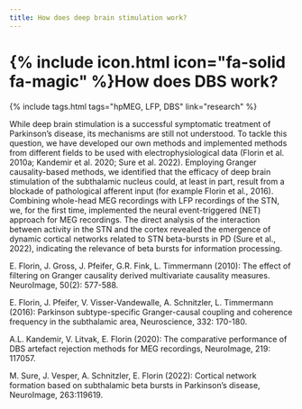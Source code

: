 ```yaml
---
title: How does deep brain stimulation work?
---
```

# {% include icon.html icon="fa-solid fa-magic" %}How does DBS work?

{% include tags.html tags="hpMEG, LFP, DBS" link="research" %}

<!-- Figures -->

While deep brain stimulation is a successful symptomatic treatment of Parkinson’s disease, its mechanisms are still not understood. To tackle this question, we have developed our own methods and implemented methods from different fields to be used with electrophysiological data (Florin et al. 2010a; Kandemir et al. 2020; Sure et al. 2022). Employing Granger causality-based methods, we identified that the efficacy of deep brain stimulation of the subthalamic nucleus could, at least in part, result from a blockade of pathological afferent input (for example Florin et al., 2016). Combining whole-head MEG recordings with LFP recordings of the STN, we, for the first time, implemented the neural event-triggered (NET) approach for MEG recordings. The direct analysis of the interaction between activity in the STN and the cortex revealed the emergence of dynamic cortical networks related to STN beta-bursts in PD (Sure et al., 2022), indicating the relevance of beta bursts for information processing.

<!-- Citations -->
E. Florin, J. Gross, J. Pfeifer, G.R. Fink, L. Timmermann (2010): The effect of filtering on Granger causality derived multivariate causality measures. NeuroImage, 50(2): 577-588. 

E. Florin, J. Pfeifer, V. Visser-Vandewalle, A. Schnitzler, L. Timmermann (2016): Parkinson subtype-specific Granger-causal coupling and coherence frequency in the subthalamic area, Neuroscience, 332: 170-180. 

A.L. Kandemir, V. Litvak, E. Florin (2020): The comparative performance of DBS artefact rejection methods for MEG recordings, NeuroImage, 219: 117057. 

M. Sure, J. Vesper, A. Schnitzler, E. Florin (2022): Cortical network formation based on subthalamic beta bursts in Parkinson’s disease, NeuroImage, 263:119619. 
